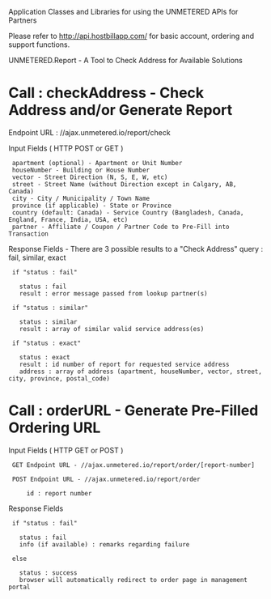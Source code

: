 Application Classes and Libraries for using the UNMETERED APIs for Partners

Please refer to http://api.hostbillapp.com/ for basic account, ordering and support functions.

UNMETERED.Report - A Tool to Check Address for Available Solutions
##
# Call : checkAddress - Check Address and/or Generate Report

   
   
   Endpoint URL : //ajax.unmetered.io/report/check
   
   Input Fields ( HTTP POST or GET )
   
     apartment (optional) - Apartment or Unit Number
     houseNumber - Building or House Number
     vector - Street Direction (N, S, E, W, etc)
     street - Street Name (without Direction except in Calgary, AB, Canada)
     city - City / Municipality / Town Name
     province (if applicable) - State or Province
     country (default: Canada) - Service Country (Bangladesh, Canada, England, France, India, USA, etc)
     partner - Affiliate / Coupon / Partner Code to Pre-Fill into Transaction
     
   Response Fields - There are 3 possible results to a "Check Address" query : fail, similar, exact
   
     if "status : fail"
   
       status : fail
       result : error message passed from lookup partner(s)
     
     if "status : similar"
     
       status : similar
       result : array of similar valid service address(es)
       
     if "status : exact"
     
       status : exact
       result : id number of report for requested service address
       address : array of address (apartment, houseNumber, vector, street, city, province, postal_code)
       

##
# Call : orderURL - Generate Pre-Filled Ordering URL
   
   Input Fields ( HTTP GET or POST )
   
     GET Endpoint URL - //ajax.unmetered.io/report/order/[report-number]
     
     POST Endpoint URL - //ajax.unmetered.io/report/order
      
         id : report number

   Response Fields
 
     if "status : fail"
     
       status : fail
       info (if available) : remarks regarding failure

     else
     
       status : success
       browser will automatically redirect to order page in management portal

 
##

   
